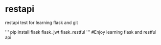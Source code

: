 # restapi
restapi test for learning flask and git

'''
pip install flask flask_jwt flask_restful
'''
#Enjoy learning flask and restful api
